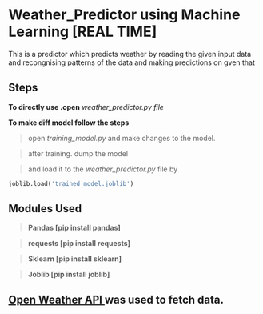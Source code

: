 # Weather_Predictor using Machine Learning  [REAL TIME]

This is a predictor which predicts weather by reading the given input data
and recongnising patterns of the data and making predictions on gven that

## Steps
**To directly use .open** *weather_predictor.py file*

**To make diff model follow the steps**

> open *training_model.py* and make changes to the model.

> after training. dump the model

> and load it to the *weather_predictor.py* file by

```python
joblib.load('trained_model.joblib')
```

## Modules Used
> **Pandas  [pip install pandas]**

> **requests [pip install requests]**

> **Sklearn [pip install sklearn]**

> **Joblib [pip install joblib]**

## <a href='https://openweathermap.org/api'>Open Weather API </a> was used to fetch data.
 
